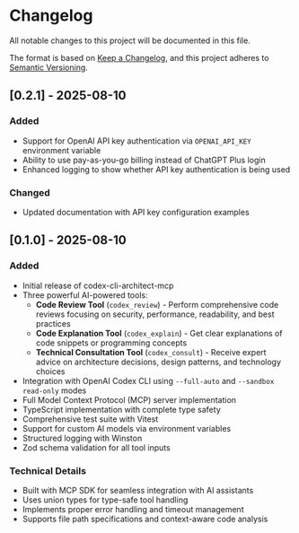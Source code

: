 # Changelog

All notable changes to this project will be documented in this file.

The format is based on [Keep a Changelog](https://keepachangelog.com/en/1.0.0/),
and this project adheres to [Semantic Versioning](https://semver.org/spec/v2.0.0.html).

## [0.2.1] - 2025-08-10

### Added
- Support for OpenAI API key authentication via `OPENAI_API_KEY` environment variable
- Ability to use pay-as-you-go billing instead of ChatGPT Plus login
- Enhanced logging to show whether API key authentication is being used

### Changed
- Updated documentation with API key configuration examples

## [0.1.0] - 2025-08-10

### Added
- Initial release of codex-cli-architect-mcp
- Three powerful AI-powered tools:
  - **Code Review Tool** (`codex_review`) - Perform comprehensive code reviews focusing on security, performance, readability, and best practices
  - **Code Explanation Tool** (`codex_explain`) - Get clear explanations of code snippets or programming concepts
  - **Technical Consultation Tool** (`codex_consult`) - Receive expert advice on architecture decisions, design patterns, and technology choices
- Integration with OpenAI Codex CLI using `--full-auto` and `--sandbox read-only` modes
- Full Model Context Protocol (MCP) server implementation
- TypeScript implementation with complete type safety
- Comprehensive test suite with Vitest
- Support for custom AI models via environment variables
- Structured logging with Winston
- Zod schema validation for all tool inputs

### Technical Details
- Built with MCP SDK for seamless integration with AI assistants
- Uses union types for type-safe tool handling
- Implements proper error handling and timeout management
- Supports file path specifications and context-aware code analysis